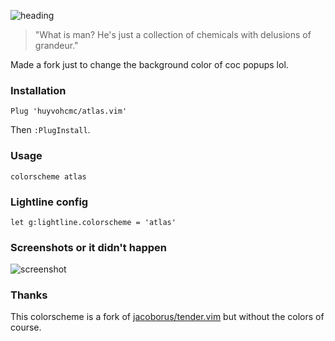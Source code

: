 ![heading](./screenshots/heading.jpg)

> "What is man? He's just a collection of chemicals with delusions of grandeur."

Made a fork just to change the background color of coc popups lol.

### Installation

```vim
Plug 'huyvohcmc/atlas.vim'
```

Then `:PlugInstall`.

### Usage

```vim
colorscheme atlas
```

### Lightline config

```vim
let g:lightline.colorscheme = 'atlas'
```

### Screenshots or it didn't happen

![screenshot](./screenshots/preview.png)

### Thanks

This colorscheme is a fork of [jacoborus/tender.vim](https://github.com/jacoborus/tender.vim) but without the colors of course.
